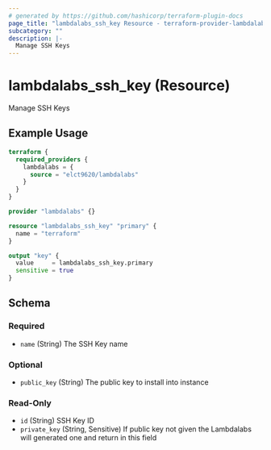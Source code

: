 ```yaml
---
# generated by https://github.com/hashicorp/terraform-plugin-docs
page_title: "lambdalabs_ssh_key Resource - terraform-provider-lambdalabs"
subcategory: ""
description: |-
  Manage SSH Keys
---
```


# lambdalabs_ssh_key (Resource)

Manage SSH Keys

## Example Usage

```terraform
terraform {
  required_providers {
    lambdalabs = {
      source = "elct9620/lambdalabs"
    }
  }
}

provider "lambdalabs" {}

resource "lambdalabs_ssh_key" "primary" {
  name = "terraform"
}

output "key" {
  value     = lambdalabs_ssh_key.primary
  sensitive = true
}
```

<!-- schema generated by tfplugindocs -->
## Schema

### Required

- `name` (String) The SSH Key name

### Optional

- `public_key` (String) The public key to install into instance

### Read-Only

- `id` (String) SSH Key ID
- `private_key` (String, Sensitive) If public key not given the Lambdalabs will generated one and return in this field


